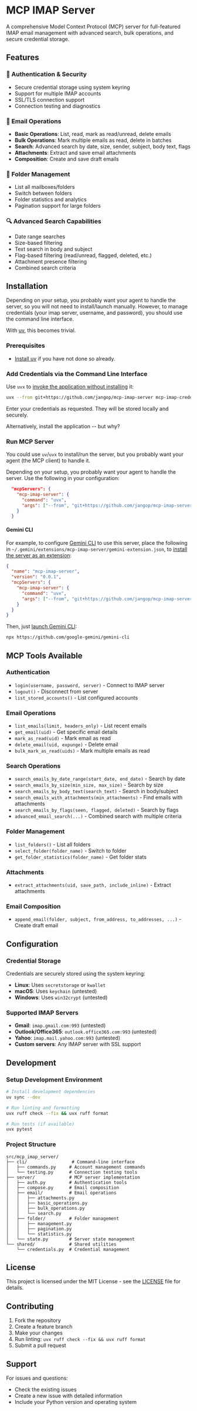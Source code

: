 # MCP IMAP Server

A comprehensive Model Context Protocol (MCP) server for full-featured IMAP email management with advanced search, bulk operations, and secure credential storage.

## Features

### 🔐 Authentication & Security

- Secure credential storage using system keyring
- Support for multiple IMAP accounts
- SSL/TLS connection support
- Connection testing and diagnostics

### 📧 Email Operations

- **Basic Operations**: List, read, mark as read/unread, delete emails
- **Bulk Operations**: Mark multiple emails as read, delete in batches
- **Search**: Advanced search by date, size, sender, subject, body text, flags
- **Attachments**: Extract and save email attachments
- **Composition**: Create and save draft emails

### 📁 Folder Management

- List all mailboxes/folders
- Switch between folders
- Folder statistics and analytics
- Pagination support for large folders

### 🔍 Advanced Search Capabilities

- Date range searches
- Size-based filtering
- Text search in body and subject
- Flag-based filtering (read/unread, flagged, deleted, etc.)
- Attachment presence filtering
- Combined search criteria

## Installation

Depending on your setup, you probably want your agent to handle the server,
so you will not need to install/launch manually.
However, to manage credentials (your imap server, username, and password),
you should use the command line interface.

With [uv](https://github.com/astral-sh/uv), this becomes trivial.

### Prerequisites

- [Install uv](https://docs.astral.sh/uv/getting-started/installation/) if you have not done so already.

### Add Credentials via the Command Line Interface

Use `uvx` to [invoke the application without installing](https://docs.astral.sh/uv/guides/tools/) it:

```bash
uvx --from git+https://github.com/jangop/mcp-imap-server mcp-imap-credentials add
```

Enter your credentials as requested.
They will be stored locally and securely.

Alternatively, install the application -- but why?

### Run MCP Server

You could use `uv`/`uvx` to install/run the server, but you probably want your agent (the MCP client) to handle it.

Depending on your setup, you probably want your agent to handle the server.
Use the following in your configuration:

```json
  "mcpServers": {
    "mcp-imap-server": {
      "command": "uvx",
      "args": ["--from", "git+https://github.com/jangop/mcp-imap-server", "mcp-imap-server"]
    }
  }
```

#### Gemini CLI

For example, to configure [Gemini CLI](https://github.com/google-gemini/gemini-cli) to use this server,
place the following in `~/.gemini/extensions/mcp-imap-server/gemini-extension.json`,
to [install the server as an extension](https://github.com/google-gemini/gemini-cli/blob/main/docs/extension.md):

```json
{
  "name": "mcp-imap-server",
  "version": "0.0.1",
  "mcpServers": {
    "mcp-imap-server": {
      "command": "uvx",
      "args": ["--from", "git+https://github.com/jangop/mcp-imap-server", "mcp-imap-server"]
    }
  }
}
```

Then, just [launch Gemini CLI](https://github.com/google-gemini/gemini-cli?tab=readme-ov-file#quickstart):

```bash
npx https://github.com/google-gemini/gemini-cli
```

## MCP Tools Available

### Authentication

- `login(username, password, server)` - Connect to IMAP server
- `logout()` - Disconnect from server
- `list_stored_accounts()` - List configured accounts

### Email Operations

- `list_emails(limit, headers_only)` - List recent emails
- `get_email(uid)` - Get specific email details
- `mark_as_read(uid)` - Mark email as read
- `delete_email(uid, expunge)` - Delete email
- `bulk_mark_as_read(uids)` - Mark multiple emails as read

### Search Operations

- `search_emails_by_date_range(start_date, end_date)` - Search by date
- `search_emails_by_size(min_size, max_size)` - Search by size
- `search_emails_by_body_text(search_text)` - Search in body/subject
- `search_emails_with_attachments(min_attachments)` - Find emails with attachments
- `search_emails_by_flags(seen, flagged, deleted)` - Search by flags
- `advanced_email_search(...)` - Combined search with multiple criteria

### Folder Management

- `list_folders()` - List all folders
- `select_folder(folder_name)` - Switch to folder
- `get_folder_statistics(folder_name)` - Get folder stats

### Attachments

- `extract_attachments(uid, save_path, include_inline)` - Extract attachments

### Email Composition

- `append_email(folder, subject, from_address, to_addresses, ...)` - Create draft email

## Configuration

### Credential Storage

Credentials are securely stored using the system keyring:

- **Linux**: Uses `secretstorage` or `kwallet`
- **macOS**: Uses `keychain` (untested)
- **Windows**: Uses `win32crypt` (untested)

### Supported IMAP Servers

- **Gmail**: `imap.gmail.com:993` (untested)
- **Outlook/Office365**: `outlook.office365.com:993` (untested)
- **Yahoo**: `imap.mail.yahoo.com:993` (untested)
- **Custom servers**: Any IMAP server with SSL support

## Development

### Setup Development Environment

```bash
# Install development dependencies
uv sync --dev

# Run linting and formatting
uvx ruff check --fix && uvx ruff format

# Run tests (if available)
uvx pytest
```

### Project Structure

```
src/mcp_imap_server/
├── cli/                 # Command-line interface
│   ├── commands.py     # Account management commands
│   └── testing.py      # Connection testing tools
├── server/             # MCP server implementation
│   ├── auth.py         # Authentication tools
│   ├── compose.py      # Email composition
│   ├── email/          # Email operations
│   │   ├── attachments.py
│   │   ├── basic_operations.py
│   │   ├── bulk_operations.py
│   │   └── search.py
│   ├── folder/         # Folder management
│   │   ├── management.py
│   │   ├── pagination.py
│   │   └── statistics.py
│   └── state.py        # Server state management
└── shared/             # Shared utilities
    └── credentials.py  # Credential management
```

## License

This project is licensed under the MIT License - see the [LICENSE](LICENSE) file for details.

## Contributing

1. Fork the repository
2. Create a feature branch
3. Make your changes
4. Run linting: `uvx ruff check --fix && uvx ruff format`
5. Submit a pull request

## Support

For issues and questions:

- Check the existing issues
- Create a new issue with detailed information
- Include your Python version and operating system

